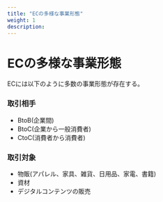 ```yaml
---
title: "ECの多様な事業形態"
weight: 1
description: 
---
```


# ECの多様な事業形態
ECには以下のように多数の事業形態が存在する。

### 取引相手
- BtoB(企業間)
- BtoC(企業から一般消費者)
- CtoC(消費者から消費者)

### 取引対象
- 物販(アパレル、家具、雑貨、日用品、家電、書籍)
- 資材
- デジタルコンテンツの販売

